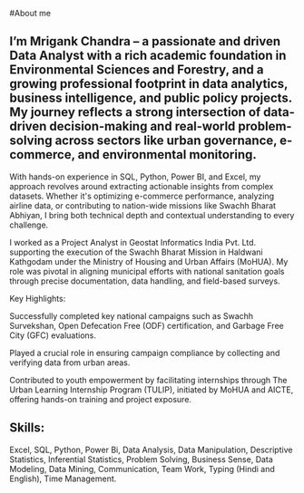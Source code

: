 #About me
## I’m Mrigank Chandra – a passionate and driven Data Analyst with a rich academic foundation in Environmental Sciences and Forestry, and a growing professional footprint in data analytics, business intelligence, and public policy projects. My journey reflects a strong intersection of data-driven decision-making and real-world problem-solving across sectors like urban governance, e-commerce, and environmental monitoring.

With hands-on experience in SQL, Python, Power BI, and Excel, my approach revolves around extracting actionable insights from complex datasets. Whether it's optimizing e-commerce performance, analyzing airline data, or contributing to nation-wide missions like Swachh Bharat Abhiyan, I bring both technical depth and contextual understanding to every challenge.

I worked as a Project Analyst in Geostat Informatics India Pvt. Ltd. supporting the execution of the Swachh Bharat Mission in Haldwani Kathgodam under the Ministry of Housing and Urban Affairs (MoHUA). My role was pivotal in aligning municipal efforts with national sanitation goals through precise documentation, data handling, and field-based surveys.

Key Highlights:

Successfully completed key national campaigns such as Swachh Survekshan, Open Defecation Free (ODF) certification, and Garbage Free City (GFC) evaluations.

Played a crucial role in ensuring campaign compliance by collecting and verifying data from urban areas.

Contributed to youth empowerment by facilitating internships through The Urban Learning Internship Program (TULIP), initiated by MoHUA and AICTE, offering hands-on training and project exposure.
## Skills:
Excel, SQL, Python, Power Bi, Data Analysis, Data Manipulation, Descriptive Statistics, Inferential Statistics, Problem Solving, Business Sense, Data Modeling, Data Mining, Communication,
Team Work, Typing (Hindi and English), Time Management.
